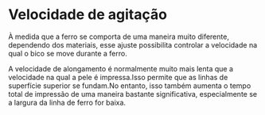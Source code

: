 Velocidade de agitação
====
À medida que a ferro se comporta de uma maneira muito diferente, dependendo dos materiais, esse ajuste possibilita controlar a velocidade na qual o bico se move durante a ferro.

A velocidade de alongamento é normalmente muito mais lenta que a velocidade na qual a pele é impressa.Isso permite que as linhas de superfície superior se fundam.No entanto, isso também aumenta o tempo total de impressão de uma maneira bastante significativa, especialmente se a largura da linha de ferro for baixa.